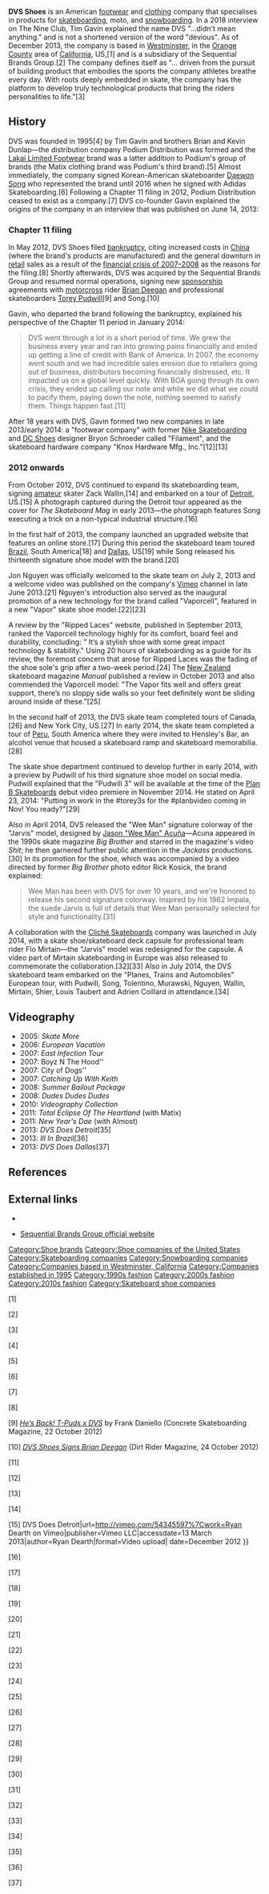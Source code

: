 **DVS Shoes** is an American [footwear](footwear "wikilink") and
[clothing](clothing "wikilink") company that specialises in products for
[skateboarding](skateboarding "wikilink"), moto, and
[snowboarding](snowboarding "wikilink"). In a 2018 interview on The Nine
Club, Tim Gavin explained the name DVS "...didn't mean anything." and is
not a shortened version of the word "devious". As of December 2013, the
company is based in [Westminster](Westminster,_California "wikilink"),
in the [Orange County](Orange_County,_California "wikilink") area of
[California](California "wikilink"), US,[1] and is a subsidiary of the
Sequential Brands Group.[2] The company defines itself as "... driven
from the pursuit of building product that embodies the sports the
company athletes breathe every day. With roots deeply embedded in skate,
the company has the platform to develop truly technological products
that bring the riders personalities to life."[3]

## History

DVS was founded in 1995[4] by Tim Gavin and brothers Brian and Kevin
Dunlap—the distribution company Podium Distribution was formed and the
[Lakai Limited Footwear](Lakai_Limited_Footwear "wikilink") brand was a
latter addition to Podium's group of brands (the Matix clothing brand
was Podium's third brand).[5] Almost immediately, the company signed
Korean-American skateboarder [Daewon Song](Daewon_Song "wikilink") who
represented the brand until 2016 when he signed with Adidas
Skateboarding.[6] Following a Chapter 11 filing in 2012, Podium
Distribution ceased to exist as a company.[7] DVS co-founder Gavin
explained the origins of the company in an interview that was published
on June 14, 2013:

### Chapter 11 filing

In May 2012, DVS Shoes filed [bankruptcy](bankruptcy "wikilink"), citing
increased costs in [China](China "wikilink") (where the brand's products
are manufactured) and the general downturn in
[retail](retail "wikilink") sales as a result of the [financial crisis
of 2007–2008](financial_crisis_of_2007–2008 "wikilink") as the reasons
for the filing.[8] Shortly afterwards, DVS was acquired by the
Sequential Brands Group and resumed normal operations, signing new
[sponsorship](sponsor_(commercial) "wikilink") agreements with
[motorcross](motorcross "wikilink") rider [Brian
Deegan](Brian_Deegan_(rider) "wikilink") and professional skateboarders
[Torey Pudwill](Torey_Pudwill "wikilink")[9] and Song.[10]

Gavin, who departed the brand following the bankruptcy, explained his
perspective of the Chapter 11 period in January 2014:

> DVS went through a lot in a short period of time. We grew the business
> every year and ran into growing pains financially and ended up getting
> a line of credit with Bank of America. In 2007, the economy went south
> and we had incredible sales erosion due to retailers going out of
> business, distributors becoming financially distressed, etc. It
> impacted us on a global level quickly. With BOA going through its own
> crisis, they ended up calling our note and while we did what we could
> to pacify them, paying down the note, nothing seemed to satisfy them.
> Things happen fast.[11]

After 18 years with DVS, Gavin formed two new companies in late
2013/early 2014: a "footwear company" with former [Nike
Skateboarding](Nike_Skateboarding "wikilink") and [DC
Shoes](DC_Shoes "wikilink") designer Bryon Schroeder called "Filament",
and the skateboard hardware company "Knox Hardware Mfg., Inc."[12][13]

### 2012 onwards

From October 2012, DVS continued to expand its skateboarding team,
signing [amateur](amateur "wikilink") skater Zack Wallin,[14] and
embarked on a tour of [Detroit](Detroit "wikilink"), US.[15] A
photograph captured during the Detroit tour appeared as the cover for
*The Skateboard Mag* in early 2013—the photograph features Song
executing a trick on a non-typical industrial structure.[16]

In the first half of 2013, the company launched an upgraded website that
features an online store.[17] During this period the skateboard team
toured [Brazil](Brazil "wikilink"), South America[18] and
[Dallas](Dallas,_Texas "wikilink"), US[19] while Song released his
thirteenth signature shoe model with the brand.[20]

Jon Nguyen was officially welcomed to the skate team on July 2, 2013 and
a welcome video was published on the company's [Vimeo](Vimeo "wikilink")
channel in late June 2013.[21] Nguyen's introduction also served as the
inaugural promotion of a new technology for the brand called
"Vaporcell", featured in a new "Vapor" skate shoe model.[22][23]

A review by the "Ripped Laces" website, published in September 2013,
ranked the Vaporcell technology highly for its comfort, board feel and
durability, concluding: " It’s a stylish shoe with some great impact
technology & stability." Using 20 hours of skateboarding as a guide for
its review, the foremost concern that arose for Ripped Laces was the
fading of the shoe sole's grip after a two-week period.[24] The [New
Zealand](New_Zealand "wikilink") skateboard magazine *Manual* published
a review in October 2013 and also commended the Vaporcell model: "The
Vapor fits well and offers great support, there’s no sloppy side walls
so your feet definitely wont be sliding around inside of these."[25]

In the second half of 2013, the DVS skate team completed tours of
Canada,[26] and New York City, US.[27] In early 2014, the skate team
completed a tour of [Peru](Peru "wikilink"), South America where they
were invited to Hensley's Bar, an alcohol venue that housed a skateboard
ramp and skateboard memorabilia.[28]

The skate shoe department continued to develop further in early 2014,
with a preview by Pudwill of his third signature shoe model on social
media. Pudwill explained that the "Pudwill 3" will be available at the
time of the [Plan B Skateboards](Plan_B_Skateboards "wikilink") debut
video premiere in November 2014. He stated on April 23, 2014: "Putting
in work in the #torey3s for the #planbvideo coming in Nov! You
ready?"[29]

Also in April 2014, DVS released the "Wee Man" signature colorway of the
"Jarvis" model, designed by [Jason "Wee Man"
Acuña](Jason_Acuña "wikilink")—Acuna appeared in the 1990s skate
magazine *Big Brother* and starred in the magazine's video *Shit*; he
then garnered further public attention in the *Jackass* productions.[30]
In its promotion for the shoe, which was accompanied by a video directed
by former *Big Brother* photo editor Rick Kosick, the brand explained:

> Wee Man has been with DVS for over 10 years, and we're honored to
> release his second signature colorway. Inspired by his 1962 Impala,
> the suede Jarvis is full of details that Wee Man personally selected
> for style and functionality.[31]

A collaboration with the [Cliché
Skateboards](Cliché_Skateboards "wikilink") company was launched in July
2014, with a skate shoe/skateboard deck capsule for professional team
rider Flo Mirtain—the "Jarvis" model was redesigned for the capsule. A
video part of Mirtain skateboarding in Europe was also released to
commemorate the collaboration.[32][33] Also in July 2014, the DVS
skateboard team embarked on the "Planes, Trains and Automobiles"
European tour, with Pudwill, Song, Tolentino, Murawski, Nguyen, Wallin,
Mirtain, Shier, Louis Taubert and Adrien Coillard in attendance.[34]

## Videography

-   2005: *Skate More*
-   2006: *European Vacation*
-   2007: *East Infection Tour*
-   2007: Boyz N The Hood''
-   2007: City of Dogs''
-   2007: *Catching Up With Keith*
-   2008: *Summer Bailout Package*
-   2008: *Dudes Dudes Dudes*
-   2010: *Videography Collection*
-   2011: *Total Eclipse Of The Heartland* (with Matix)
-   2011: *New Year's Dae* (with Almost)
-   2013: *DVS Does Detroit*[35]
-   2013: *Ill In Brazil*[36]
-   2013: *DVS Does Dallas*[37]

## References

## External links

-

-   [Sequential Brands Group official
    website](http://sequentialbrandsgroup.com/portfolio_page/dvs/)

[Category:Shoe brands](Category:Shoe_brands "wikilink") [Category:Shoe
companies of the United
States](Category:Shoe_companies_of_the_United_States "wikilink")
[Category:Skateboarding
companies](Category:Skateboarding_companies "wikilink")
[Category:Snowboarding
companies](Category:Snowboarding_companies "wikilink")
[Category:Companies based in Westminster,
California](Category:Companies_based_in_Westminster,_California "wikilink")
[Category:Companies established in
1995](Category:Companies_established_in_1995 "wikilink") [Category:1990s
fashion](Category:1990s_fashion "wikilink") [Category:2000s
fashion](Category:2000s_fashion "wikilink") [Category:2010s
fashion](Category:2010s_fashion "wikilink") [Category:Skateboard shoe
companies](Category:Skateboard_shoe_companies "wikilink")

[1]

[2]

[3]

[4]

[5]

[6]

[7]

[8]

[9] [*He’s Back! T-Puds x
DVS*](http://www.concreteskateboarding.com/?p=21698) by Frank Daniello
(Concrete Skateboarding Magazine, 22 October 2012)

[10] [*DVS Shoes Signs Brian
Deegan*](http://www.dirtrider.com/features/dvs-shoes-signs-brian-deegan/)
(Dirt Rider Magazine, 24 October 2012)

[11]

[12]

[13]

[14]

[15] DVS Does Detroit\|url=<http://vimeo.com/54345597%7Cwork=Ryan>
Dearth on Vimeo\|publisher=Vimeo LLC\|accessdate=13 March
2013\|author=Ryan Dearth\|format=Video upload\| date=December 2012 }}

[16]

[17]

[18]

[19]

[20]

[21]

[22]

[23]

[24]

[25]

[26]

[27]

[28]

[29]

[30]

[31]

[32]

[33]

[34]

[35]

[36]

[37]